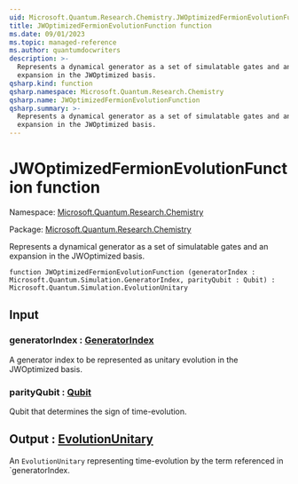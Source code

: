 ```yaml
---
uid: Microsoft.Quantum.Research.Chemistry.JWOptimizedFermionEvolutionFunction
title: JWOptimizedFermionEvolutionFunction function
ms.date: 09/01/2023
ms.topic: managed-reference
ms.author: quantumdocwriters
description: >-
  Represents a dynamical generator as a set of simulatable gates and an
  expansion in the JWOptimized basis.
qsharp.kind: function
qsharp.namespace: Microsoft.Quantum.Research.Chemistry
qsharp.name: JWOptimizedFermionEvolutionFunction
qsharp.summary: >-
  Represents a dynamical generator as a set of simulatable gates and an
  expansion in the JWOptimized basis.
---
```


# JWOptimizedFermionEvolutionFunction function

Namespace: [Microsoft.Quantum.Research.Chemistry](xref:Microsoft.Quantum.Research.Chemistry)

Package: [Microsoft.Quantum.Research.Chemistry](https://nuget.org/packages/Microsoft.Quantum.Research.Chemistry)


Represents a dynamical generator as a set of simulatable gates and anexpansion in the JWOptimized basis.

```qsharp
function JWOptimizedFermionEvolutionFunction (generatorIndex : Microsoft.Quantum.Simulation.GeneratorIndex, parityQubit : Qubit) : Microsoft.Quantum.Simulation.EvolutionUnitary
```


## Input

### generatorIndex : [GeneratorIndex](xref:Microsoft.Quantum.Simulation.GeneratorIndex)

A generator index to be represented as unitary evolution in the JWOptimizedbasis.


### parityQubit : [Qubit](xref:microsoft.quantum.qsharp.valueliterals#qubit-literals)

Qubit that determines the sign of time-evolution.



## Output : [EvolutionUnitary](xref:Microsoft.Quantum.Simulation.EvolutionUnitary)

An `EvolutionUnitary` representing time-evolution by the termreferenced in `generatorIndex.